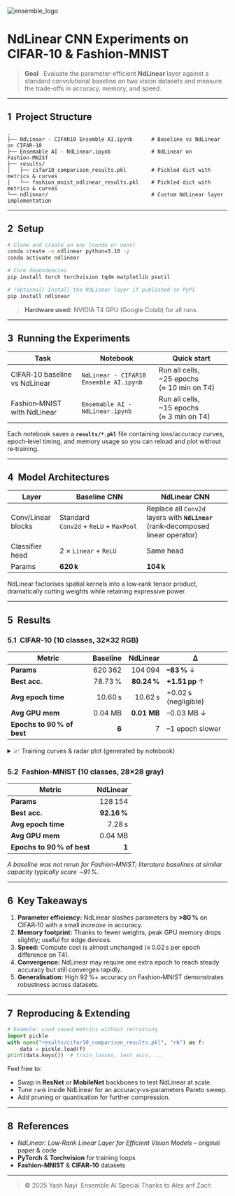 ![ensemble_logo](https://github.com/user-attachments/assets/ddac6b20-98a7-44c9-a912-35678a26da9b)

# NdLinear CNN Experiments on CIFAR‑10 & Fashion‑MNIST 

> **Goal**   Evaluate the parameter‑efficient **NdLinear** layer against a standard convolutional baseline on two vision datasets and measure the trade‑offs in accuracy, memory, and speed.

---

## 1  Project Structure

```
.
├── NdLinear - CIFAR10 Ensemble AI.ipynb      # Baseline vs NdLinear on CIFAR‑10
├── Ensemable AI - NdLinear.ipynb             # NdLinear on Fashion‑MNIST
├── results/
│   ├── cifar10_comparison_results.pkl        # Pickled dict with metrics & curves
│   └── fashion_mnist_ndlinear_results.pkl    # Pickled dict with metrics & curves
└── ndlinear/                                 # Custom NdLinear layer implementation
```

---

## 2  Setup

```bash
# Clone and create an env (conda or venv)
conda create -n ndlinear python=3.10 -y
conda activate ndlinear

# Core dependencies
pip install torch torchvision tqdm matplotlib psutil

# (Optional) Install the NdLinear layer if published on PyPI
pip install ndlinear
```

> **Hardware used:** NVIDIA T4 GPU (Google Colab) for all runs.

---

## 3  Running the Experiments

| Task                          | Notebook                               | Quick start                                 |
| ----------------------------- | -------------------------------------- | ------------------------------------------- |
| CIFAR‑10 baseline vs NdLinear | `NdLinear - CIFAR10 Ensemble AI.ipynb` | Run all cells, \~25 epochs (≈ 10 min on T4) |
| Fashion‑MNIST with NdLinear   | `Ensemable AI - NdLinear.ipynb`        | Run all cells, \~15 epochs (≈ 3 min on T4)  |

Each notebook saves a **`results/*.pkl`** file containing loss/accuracy curves, epoch‑level timing, and memory usage so you can reload and plot without re‑training.

---

## 4  Model Architectures

| Layer              | Baseline CNN                           | NdLinear CNN                                                                      |
| ------------------ | -------------------------------------- | --------------------------------------------------------------------------------- |
| Conv/Linear blocks | Standard `Conv2d` + `ReLU` + `MaxPool` | Replace all `Conv2d` layers with **`NdLinear`** (rank‑decomposed linear operator) |
| Classifier head    | 2 × `Linear` + `ReLU`                  | Same head                                                                         |
| Params             | **620 k**                              | **104 k**                                                                         |

NdLinear factorises spatial kernels into a low‑rank tensor product, dramatically cutting weights while retaining expressive power.

---

## 5  Results

### 5.1  CIFAR‑10 (10 classes, 32×32 RGB)

| Metric                     | Baseline |    NdLinear | Δ                    |
| -------------------------- | -------: | ----------: | -------------------- |
| **Params**                 |  620 362 |     104 094 | **–83 %** ↓          |
| **Best acc.**              |  78.73 % | **80.24 %** | **+1.51 pp** ↑       |
| **Avg epoch time**         |  10.60 s |     10.62 s | +0.02 s (negligible) |
| **Avg GPU mem**            |  0.04 MB | **0.01 MB** | –0.03 MB ↓           |
| **Epochs to 90 % of best** |    **6** |           7 | –1 epoch slower      |

<details>
<summary>📈 Training curves & radar plot (generated by notebook)</summary>

The notebook renders:

### FashionMNIST
![image](https://github.com/user-attachments/assets/904be439-79b3-403e-a1df-73e1ee5cd3b1)
![image](https://github.com/user-attachments/assets/b399aa2b-f979-4608-a0b1-66d5ff51975b)

### CIFAR10
![image](https://github.com/user-attachments/assets/17c9685c-9663-4d6c-9c61-4ed84f2e1fb3)
![image](https://github.com/user-attachments/assets/f79b05bf-7cfa-44f0-b703-069aa0cb0d50)


</details>

### 5.2  Fashion‑MNIST (10 classes, 28×28 gray)

| Metric                     |    NdLinear |
| -------------------------- | ----------: |
| **Params**                 |     128 154 |
| **Best acc.**              | **92.16 %** |
| **Avg epoch time**         |      7.28 s |
| **Avg GPU mem**            |     0.04 MB |
| **Epochs to 90 % of best** |       **1** |

*A baseline was not rerun for Fashion‑MNIST; literature baselines at similar capacity typically score ∼91 %.*

---

## 6  Key Takeaways

1. **Parameter efficiency:** NdLinear slashes parameters by **>80 %** on CIFAR‑10 with a small *increase* in accuracy.
2. **Memory footprint:** Thanks to fewer weights, peak GPU memory drops slightly; useful for edge devices.
3. **Speed:** Compute cost is almost unchanged (≤ 0.02 s per epoch difference on T4).
4. **Convergence:** NdLinear may require one extra epoch to reach steady accuracy but still converges rapidly.
5. **Generalisation:** High 92 %+ accuracy on Fashion‑MNIST demonstrates robustness across datasets.

---

## 7  Reproducing & Extending

```python
# Example: Load saved metrics without retraining
import pickle
with open("results/cifar10_comparison_results.pkl", "rb") as f:
    data = pickle.load(f)
print(data.keys())  # train_losses, test_accs, ...
```

Feel free to:

* Swap in **ResNet** or **MobileNet** backbones to test NdLinear at scale.
* Tune `rank` inside NdLinear for an accuracy‑vs‑parameters Pareto sweep.
* Add pruning or quantisation for further compression.

---

## 8  References

* *NdLinear: Low‑Rank Linear Layer for Efficient Vision Models* – original paper & code<br>
* **PyTorch** & **Torchvision** for training loops<br>
* **Fashion‑MNIST** & **CIFAR‑10** datasets 
---

> © 2025 Yash Nayi  Ensemble AI
> Special Thanks to Alex anf Zach
